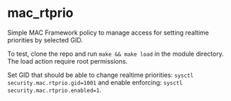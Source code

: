 # mac_rtprio
Simple MAC Framework policy to manage access for setting realtime priorities by selected GID.

To test, clone the repo and run `make && make load` in the module directory.  The load action require root permissions.

Set GID that should be able to change realtime priorities: `sysctl security.mac.rtprio.gid=1001` and enable enforcing:
`sysctl security.mac.rtprio.enabled=1`.

